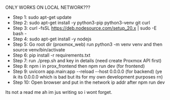 ONLY WORKS ON LOCAL NETWORK??? 

- Step 1: sudo apt-get update
- Step 2: sudo apt-get install -y python3-pip python3-venv git curl
- Step 3: curl -fsSL https://deb.nodesource.com/setup_20.x | sudo -E bash -
- Step 4: sudo apt-get install -y nodejs
- Step 5: Go root dir (proxmox_web) run python3 -m venv venv and then source venv/bin/activate
- Step 6: pip install -r requirements.txt
- Step 7: run ./prep.sh and key in details (need create Proxmox API first)
- Step 8: npm i in prox_frontend then npm run dev (for frontend)
- Step 9: uvicorn app.main:app --reload --host 0.0.0.0 (for backend) (ye ik its 0.0.0.0 which is bad but its for my own development purposes rn)
- Step 10: Open browser and put in the network ip addr after npm run dev

Its not a read me ah im jus writing so i wont forget.
